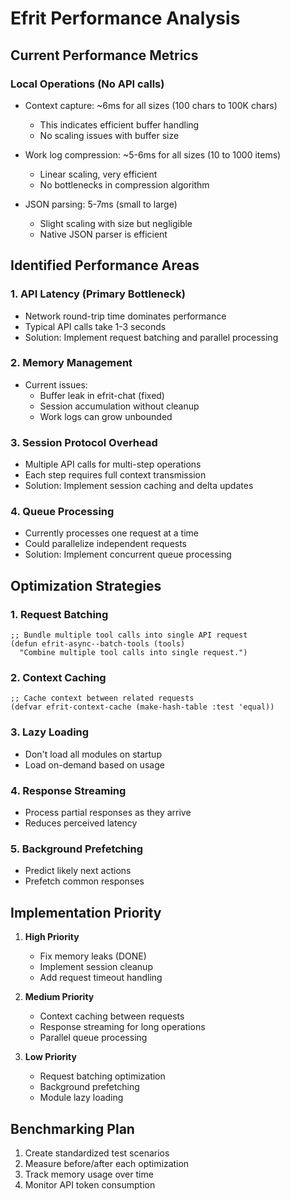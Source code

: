 # Efrit Performance Analysis

## Current Performance Metrics

### Local Operations (No API calls)
- Context capture: ~6ms for all sizes (100 chars to 100K chars)
  - This indicates efficient buffer handling
  - No scaling issues with buffer size
  
- Work log compression: ~5-6ms for all sizes (10 to 1000 items)
  - Linear scaling, very efficient
  - No bottlenecks in compression algorithm
  
- JSON parsing: 5-7ms (small to large)
  - Slight scaling with size but negligible
  - Native JSON parser is efficient

## Identified Performance Areas

### 1. API Latency (Primary Bottleneck)
- Network round-trip time dominates performance
- Typical API calls take 1-3 seconds
- Solution: Implement request batching and parallel processing

### 2. Memory Management
- Current issues:
  - Buffer leak in efrit-chat (fixed)
  - Session accumulation without cleanup
  - Work logs can grow unbounded
  
### 3. Session Protocol Overhead
- Multiple API calls for multi-step operations
- Each step requires full context transmission
- Solution: Implement session caching and delta updates

### 4. Queue Processing
- Currently processes one request at a time
- Could parallelize independent requests
- Solution: Implement concurrent queue processing

## Optimization Strategies

### 1. Request Batching
```elisp
;; Bundle multiple tool calls into single API request
(defun efrit-async--batch-tools (tools)
  "Combine multiple tool calls into single request.")
```

### 2. Context Caching
```elisp
;; Cache context between related requests
(defvar efrit-context-cache (make-hash-table :test 'equal))
```

### 3. Lazy Loading
- Don't load all modules on startup
- Load on-demand based on usage

### 4. Response Streaming
- Process partial responses as they arrive
- Reduces perceived latency

### 5. Background Prefetching
- Predict likely next actions
- Prefetch common responses

## Implementation Priority

1. **High Priority**
   - Fix memory leaks (DONE)
   - Implement session cleanup
   - Add request timeout handling
   
2. **Medium Priority**
   - Context caching between requests
   - Response streaming for long operations
   - Parallel queue processing
   
3. **Low Priority**
   - Request batching optimization
   - Background prefetching
   - Module lazy loading

## Benchmarking Plan

1. Create standardized test scenarios
2. Measure before/after each optimization
3. Track memory usage over time
4. Monitor API token consumption